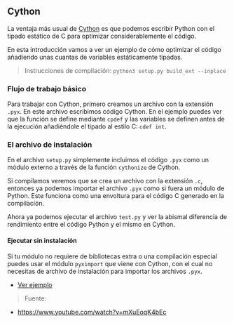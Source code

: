 ## Cython
La ventaja más usual de [Cython](https://es.wikipedia.org/wiki/Cython) es que podemos escribir Python con el tipado estático de C para optimizar considerablemente el código.

En esta introducción vamos a ver un ejemplo de cómo optimizar el código añadiendo unas cuantas de variables estáticamente tipadas.

> Instrucciones de compilación: `python3 setup.py build_ext --inplace`

### Flujo de trabajo básico
Para trabajar con Cython, primero creamos un archivo con la extensión `.pyx`. En este archivo escribimos código Cython. En el ejemplo puedes ver que la función se define mediante `cpdef` y las variables se definen antes de la ejecución añadiéndole el tipado al estilo C: `cdef int`.

### El archivo de instalación
En el archivo `setup.py` simplemente incluimos el código `.pyx` como un módulo externo a través de la función `cythonize` de Cython.

Si compilamos veremos que se crea un archivo con la extensión `.c`, entonces ya podemos importar el archivo `.pyx` como si fuera un módulo de Python. Este funciona como una envoltura para el código C generado en la compilación.

Ahora ya podemos ejecutar el archivo `test.py` y ver la abismal diferencia de rendimiento entre el código Python y el mismo en Cython.

#### Ejecutar sin instalacíón
Si tu módulo no requiere de bibliotecas extra o una compilación especial puedes usar el módulo `pyximport` que viene con Cython, con el cual no necesitas de archivo de instalación para importar los archivos `.pyx`.

- [Ver ejemplo](https://github.com/mondeja/fullstack/tree/master/backend/src/022-extensiones_en_c/001-intro/cython/sin_instalar)

>Fuente:
- https://www.youtube.com/watch?v=mXuEoqK4bEc